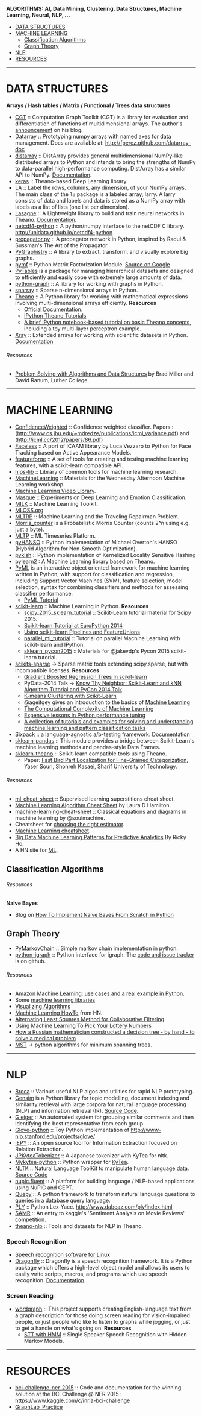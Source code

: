 **ALGORITHMS: AI, Data Mining, Clustering, Data Structures, Machine Learning, Neural, NLP, ...**

+ [DATA STRUCTURES](#data-structures)
+ [MACHINE LEARNING](#machine-learning])
   + [Classification Algorithms](#classification-algorithms)
   + [Graph Theory](#graph-theory)
+ [NLP](#nlp)
+ [RESOURCES](#resources)

----

# DATA STRUCTURES
**Arrays / Hash tables / Matrix / Functional / Trees data structures**
+ [CGT](https://github.com/joschu/cgt) :: Computation Graph Toolkit (CGT) is a library for evaluation and differentiation of functions of multidimensional arrays. The author's [announcement](https://joschu.github.io/index.html#Announcing%20CGT) on his blog.
+ [Datarray](https://github.com/fperez/datarray) :: Prototyping numpy arrays with named axes for data management. Docs are available at: http://fperez.github.com/datarray-doc
+ [distarray](https://github.com/enthought/distarray) :: DistArray provides general multidimensional NumPy-like distributed arrays to Python and intends to bring the strengths of NumPy to data-parallel high-performance computing. DistArray has a similar API to NumPy. [Documentation](http://distarray.readthedocs.org).
+ [keras](https://github.com/fchollet/keras) :: Theano-based Deep Learning library.
+ [LA](https://pypi.python.org/pypi/la) :: Label the rows, columns, any dimension, of your NumPy arrays. The main class of the `la` package is a labeled array, larry. A larry consists of data and labels and data is stored as a NumPy array with labels as a list of lists (one list per dimension).
+ [Lasagne](https://github.com/Lasagne/Lasagne) :: A Lightweight library to build and train neural networks in Theano. [Documentation](http://lasagne.readthedocs.org/).
+ [netcdf4-python](https://github.com/Unidata/netcdf4-python) :: A python/numpy interface to the netCDF C library. http://unidata.github.io/netcdf4-python
+ [propagator.py](https://github.com/lucastx/propagator.py) :: A propagator network in Python, inspired by Radul & Sussman's The Art of the Propagator. 
+ [PyGraphistry](https://github.com/graphistry/pygraphistry) :: A library to extract, transform, and visually explore big graphs.
+ [pymf](https://github.com/nils-werner/pymf) :: Python Matrix Factorization Module. [Source on Google](https://code.google.com/p/pymf/)
+ [PyTables](http://pytables.github.io/) is a package for managing hierarchical datasets and designed to efficiently and easily cope with extremely large amounts of data.
+ [python-graph](https://github.com/pmatiello/python-graph) :: A library for working with graphs in Python.
+ [sparray](https://github.com/jesolem/sparray) :: Sparse n-dimensional arrays in Python.
+ [Theano](http://deeplearning.net/software/theano/) :: A Python library for working with mathematical expressions involving multi-dimensional arrays efficiently. 
   __Resources__
   - [Official Documentation](http://deeplearning.net/software/theano/tutorial/).
   - [IPython Theano Tutorials](https://github.com/jaberg/IPythonTheanoTutorials)
   - [A brief IPython notebook-based tutorial on basic Theano concepts](http://nbviewer.ipython.org/github/craffel/theano-tutorial/blob/master/Theano%20Tutorial.ipynb), including a toy multi-layer perceptron example.
+ [Xray](https://github.com/xray/xray) :: Extended arrays for working with scientific datasets in Python. [Documentation](http://xray.readthedocs.org)

###### Resources
+ [Problem Solving with Algorithms and Data Structures](http://interactivepython.org/courselib/static/pythonds/index.html) by Brad Miller and David Ranum, Luther College.

----

# MACHINE LEARNING
+ [ConfidenceWeighted](https://github.com/echizentm/ConfidenceWeighted) :: Confidence weighted classifier. Papers : (http://www.cs.jhu.edu/~mdredze/publications/icml_variance.pdf) and (http://icml.cc/2012/papers/86.pdf)
+ [Faceless](https://github.com/faithlessfriend/faceless) :: A port of ICAAM library by Luca Vezzaro to Python for Face Tracking based on Active Appearance Models. 
+ [featureforge](https://github.com/machinalis/featureforge) :: A set of tools for creating and testing machine learning features, with a scikit-learn compatible API.
+ [hips-lib](https://github.com/HIPS/hips-lib) :: Library of common tools for machine learning research.
+ [MachineLearning](https://github.com/LocalGroupAstrostatistics2015/MachineLearning) :: Materials for the Wednesday Afternoon Machine Learning workshop.
+ [Machine Learning Video Library](http://work.caltech.edu/library/).
+ [Masque](https://github.com/faithlessfriend/masque) :: Experiments on Deep Learning and Emotion Classification.
+ [MILK](http://www.luispedro.org/software/milk) :: Machine Learning Toolkit.
+ [MLOSS.org](http://mloss.org/software/)
+ [MLTRP](https://github.com/thejat/mltrp) :: Machine Learning and the Traveling Repairman Problem.
+ [Morris_counter](https://github.com/ianozsvald/morris_counter) is a Probabilistic Morris Counter (counts 2^n using e.g. just a byte).
+ [MLTP](https://github.com/stefanv/MLTP) :: ML Timeseries Platform. 
+ [pyHANSO](https://github.com/dohmatob/pyHANSO) :: Python Implementation of Michael Overton's HANSO (Hybrid Algorithm for Non-Smooth Optimization).
+ [pyklsh](https://github.com/jakevdp/pyklsh) :: Python implementation of Kernelized Locality Sensitive Hashing
+ [pylearn2](https://github.com/lisa-lab/pylearn2) : A Machine Learning library based on Theano.
+ [PyML](http://sourceforge.net/projects/pyml/) is an interactive object oriented framework for machine learning written in Python, with support for classification and regression, including Support Vector Machines (SVM), feature selection, model selection, syntax for combining classifiers and methods for assessing classifier performance. 
   + [PyML Tutorial](http://pyml.sourceforge.net/tutorial.html)
+ [scikit-learn](http://scikit-learn.org/stable/) :: Machine Learning in Python.
   __Resources__
   + [scipy_2015_sklearn_tutorial](https://github.com/amueller/scipy_2015_sklearn_tutorial) :: Scikit-Learn tutorial material for Scipy 2015.
   + [Scikit-learn Tutorial at EuroPython 2014](https://github.com/GaelVaroquaux/sklearn_europython_2014)
   + [Using scikit-learn Pipelines and FeatureUnions](http://zacstewart.com/2014/08/05/pipelines-of-featureunions-of-pipelines.html)
   + [parallel_ml_tutorial](https://github.com/ogrisel/parallel_ml_tutorial) :: Tutorial on parallel Machine Learning with scikit-learn and IPython.
   + [sklearn_pycon2015](https://github.com/jakevdp/sklearn_pycon2015) :: Materials for @jakevdp's Pycon 2015 scikit-learn tutorial. 
+ [scikits-sparse](https://github.com/njsmith/scikits-sparse) → Sparse matrix tools extending scipy.sparse, but with incompatible licenses.
   __Resources__
   - [Gradient Boosted Regression Trees in scikit-learn](https://github.com/davidwhogg/DataAnalysisRecipes)
   - PyData-2014 Talk → [Know Thy Neighbor: Scikit-Learn and kNN Algorithm Tutorial and PyCon 2014 Talk](https://github.com/pkafei/Know_Thy_Neighbor)
   - [K-means Clustering with Scikit-Learn](https://github.com/sarguido/k-means-clustering)
   - @ageitgey gives an introduction to the basics of [Machine Learning](https://medium.com/@ageitgey/machine-learning-is-fun-80ea3ec3c471)
   - [The Computational Complexity of Machine Learning](https://www.cs.utexas.edu/~klivans/395t.html)
   - [Expensive lessons in Python performance tuning](http://blog.explainmydata.com/2012/07/expensive-lessons-in-python-performance.html)
   - [A collection of tutorials and examples for solving and understanding machine learning and pattern classification tasks](https://github.com/rasbt/pattern_classification)
+ [Sixpack](http://sixpack.seatgeek.com) :: a language-agnostic a/b-testing framework. [Documentation](https://github.com/seatgeek/sixpack)
+ [sklearn-pandas](https://github.com/paulgb/sklearn-pandas) :: This module provides a bridge between Scikit-Learn's machine learning methods and pandas-style Data Frames.
+ [sklearn-theano](https://github.com/sklearn-theano/sklearn-theano) :: Scikit-learn compatible tools using Theano.
   + Paper: [Fast Bird Part Localization for Fine-Grained Categorization](http://yassersouri.github.io/papers/fgvc-2015-fast-bird-part.pdf), Yaser Souri, Shohreh Kasaei, Sharif University of Technology.

###### Resources
+ [ml_cheat_sheet](https://github.com/rcompton/ml_cheat_sheet) :: Supervised learning superstitions cheat sheet.
+ [Machine Learning Algorithm Cheat Sheet](http://www.lauradhamilton.com/machine-learning-algorithm-cheat-sheet) by Laura D Hamilton.
+ [machine-learning-cheat-sheet](https://github.com/soulmachine/machine-learning-cheat-sheet) :: Classical equations and diagrams in machine learning by @soulmachine.
+ Cheatsheet for [choosing the right estimator](http://scikit-learn.org/stable/tutorial/machine_learning_map/).
+ [Machine Learning cheatsheet](http://eferm.com/machine-learning-cheat-sheet/).
+ [Big Data Machine Learning Patterns for Predictive Analytics](http://refcardz.dzone.com/refcardz/machine-learning-predictive) By Ricky Ho.
+ A HN site for [ML](http://news.startup.ml/).


## Classification Algorithms
###### Resources
**Naive Bayes**
+ Blog on [How To Implement Naive Bayes From Scratch in Python](http://machinelearningmastery.com/naive-bayes-classifier-scratch-python/)


## Graph Theory
+ [PyMarkovChain](https://github.com/TehMillhouse/PyMarkovChain) ::  Simple markov chain implementation in python.
+ [python-igraph](http://igraph.org/python/) :: Python interface for igraph. The [code and issue tracker](https://github.com/igraph/python-igraph) is on github.


###### Resources
+ [Amazon Machine Learning: use cases and a real example in Python](http://cloudacademy.com/blog/aws-machine-learning/).
+ Some [machine learning libraries](http://daoudclarke.github.io/machine%20learning%20in%20practice/2013/10/08/machine-learning-libraries/)
+ [Visualizing Algorithms](http://bost.ocks.org/mike/algorithms/)
+ [Machine Learning HowTo](https://docs.google.com/document/d/1YN6BVdReNAYc8B0fjQ84yzDflqmeEPj7S0Xc-9_26R0/preview?sle=true) from HN.
+ [Alternating Least Squares Method for Collaborative Filtering](http://bugra.github.io/work/notes/2014-04-19/alternating-least-squares-method-for-collaborative-filtering/)
+ [Using Machine Learning To Pick Your Lottery Numbers](http://nbviewer.ipython.org/url/www.onewinner.me/en/devoxxML.ipynb)
+ [How a Russian mathematician constructed a decision tree - by hand - to solve a medical problem](http://fastml.com/how-a-russian-mathematician-constructed-a-decision-tree-by-hand-to-solve-a-medical-problem/)
+ [MST](http://healthyalgorithms.wordpress.com/2009/01/13/aco-in-python-pads-for-minimum-spanning-trees/) →  python algorithms for minimum spanning trees.

----

# NLP
+ [Broca](https://github.com/ftzeng/broca) :: Various useful NLP algos and utilities for rapid NLP prototyping.
+ [Gensim](http://radimrehurek.com/gensim/) is a Python library for topic modelling, document indexing and similarity retrieval with large corpora for natural language processing (NLP) and information retrieval (IR). [Source Code](https://github.com/piskvorky/gensim).
+ [G                                                                                                                                                                                                                                                                                                                        eiger](https://github.com/ftzeng/geiger) :: An automated system for grouping similar comments and then identifying the best representative from each group.
+ [Glove-python](https://github.com/maciejkula/glove-python) :: Toy Python implementation of http://www-nlp.stanford.edu/projects/glove/
+ [IEPY](https://github.com/machinalis/iepy) :: An open source tool for Information Extraction focused on Relation Extraction.
+ [JPKyteaTokenizer](https://github.com/chezou/JPKyteaTokenizer) :: A Japanese tokenizer with KyTea for nltk.
+ [Mykytea-python](https://github.com/chezou/Mykytea-python) :: Python wrapper for [KyTea](http://wp.me/pvR30-i1).
+ [NLTK](http://www.nltk.org/) :: Natural Language ToolKit to manipulate human language data. [Source Code](https://github.com/nltk/nltk) 
+ [nupic.fluent](https://github.com/numenta/nupic.fluent) :: A platform for building language / NLP-based applications using NuPIC and CEPT.
+ [Quepy](https://github.com/machinalis/quepy) :: A python framework to transform natural language questions to queries in a database query language.
+ [PLY](https://github.com/dabeaz/ply) :: Python Lex-Yacc. http://www.dabeaz.com/ply/index.html
+ [SAMR](https://github.com/rafacarrascosa/samr) :: An entry to kaggle's 'Sentiment Analysis on Movie Reviews' competition.
+ [theano-nlp](https://github.com/fchollet/theano-nlp) :: Tools and datasets for NLP in Theano.

### Speech Recognition
+ [Speech recognition software for Linux](http://en.wikipedia.org/wiki/Speech_recognition_software_for_Linux)
+ [Dragonfly](https://code.google.com/p/dragonfly/) ::  Dragonfly is a speech recognition framework. It is a Python package which offers a high-level object model and allows its users to easily write scripts, macros, and programs which use speech recognition. [Documentation](https://pythonhosted.org/dragonfly/).

### Screen Reading
+ [wordgraph](https://github.com/tleeuwenburg/wordgraph) :: This project supports creating English-language text from a graph description for those doing screen reading for vision-impaired people, or just people who like to listen to graphs while jogging, or just to get a handle on what's going on. 
   __Resources__
   + [STT with HMM](https://kastnerkyle.github.io/blog/2014/05/22/single-speaker-speech-recognition/) ::  Single Speaker Speech Recognition with Hidden Markov Models.

----

# RESOURCES
+ [bci-challenge-ner-2015](https://github.com/alexandrebarachant/bci-challenge-ner-2015) :: Code and documentation for the winning solution at the BCI Challenge @ NER 2015 : https://www.kaggle.com/c/inria-bci-challenge
+ [GraphLab_Practice](https://github.com/nyghtowl/GraphLab_Practice) 

